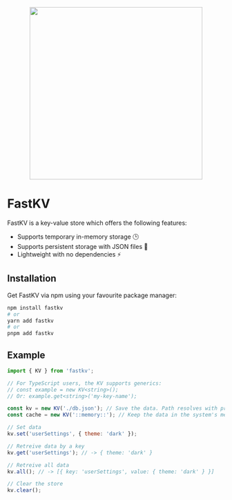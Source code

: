<div align="center">
  <img src="https://jvk6hm88bttdy90i.public.blob.vercel-storage.com/fastkv-transparent.png" width="400"/>
</div>

# FastKV

FastKV is a key-value store which offers the following features:

- Supports temporary in-memory storage 🕒
- Supports persistent storage with JSON files 📁
- Lightweight with no dependencies ⚡

## Installation

Get FastKV via npm using your favourite package manager:

```sh
npm install fastkv
# or
yarn add fastkv
# or
pnpm add fastkv
```

## Example

```js
import { KV } from 'fastkv';

// For TypeScript users, the KV supports generics:
// const example = new KV<string>();
// Or: example.get<string>('my-key-name');

const kv = new KV('./db.json'); // Save the data. Path resolves with process.cwd()
const cache = new KV('::memory::'); // Keep the data in the system's memory.

// Set data
kv.set('userSettings', { theme: 'dark' });

// Retreive data by a key
kv.get('userSettings'); // -> { theme: 'dark' }

// Retreive all data
kv.all(); // -> [{ key: 'userSettings', value: { theme: 'dark' } }]

// Clear the store
kv.clear();
```
